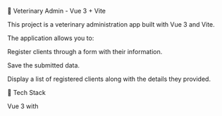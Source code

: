 🐾 Veterinary Admin - Vue 3 + Vite

This project is a veterinary administration app built with Vue 3 and Vite.

The application allows you to:

Register clients through a form with their information.

Save the submitted data.

Display a list of registered clients along with the details they provided.

🚀 Tech Stack

Vue 3
 with <script setup>

Vite
 for fast development

📂 Features

Client registration form.

Real-time display of registered clients.

Basic management of submitted information.

📖 Recommended Documentation

Vue <script setup>

Vite Guide